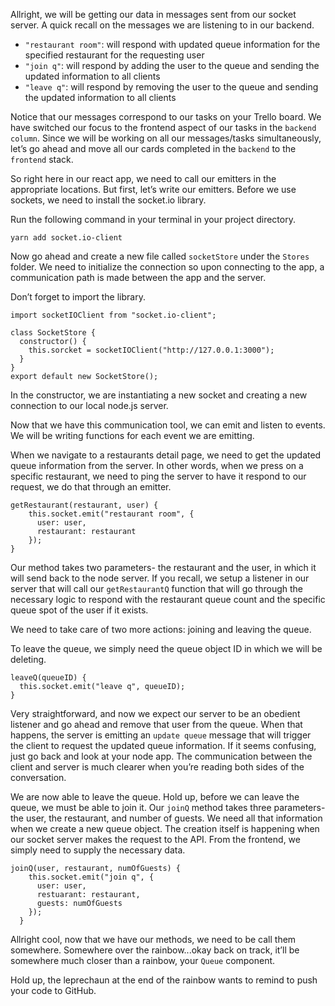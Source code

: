 Allright, we will be getting our data in messages sent from our socket server. A quick recall on the messages we are listening to in our backend.

- `"restaurant room"`: will respond with updated queue information for the specified restaurant for the requesting user
- `"join q"`: will respond by adding the user to the queue and sending the updated information to all clients
- `"leave q"`: will respond by removing the user to the queue and sending the updated information to all clients

Notice that our messages correspond to our tasks on your Trello board. We have switched our focus to the frontend aspect of our tasks in the `backend column`. Since we will be working on all our messages/tasks simultaneously, let’s go ahead and move all our cards completed in the `backend` to the `frontend` stack.

So right here in our react app, we need to call our emitters in the appropriate locations. But first, let’s write our emitters. Before we use sockets, we need to install the socket.io library.

Run the following command in your terminal in your project directory.

```
yarn add socket.io-client
```

Now go ahead and create a new file called `socketStore` under the `Stores` folder. We need to initialize the connection so upon connecting to the app, a communication path is made between the app and the server.

Don’t forget to import the library.

```
import socketIOClient from "socket.io-client";

class SocketStore {
  constructor() {
    this.sorcket = socketIOClient("http://127.0.0.1:3000");
  }
}
export default new SocketStore();
```

In the constructor, we are instantiating a new socket and creating a new connection to our local node.js server.

Now that we have this communication tool, we can emit and listen to events. We will be writing functions for each event we are emitting.

When we navigate to a restaurants detail page, we need to get the updated queue information from the server. In other words, when we press on a specific restaurant, we need to ping the server to have it respond to our request, we do that through an emitter.

```
getRestaurant(restaurant, user) {
    this.socket.emit("restaurant room", {
      user: user,
      restaurant: restaurant
    });
}
```

Our method takes two parameters- the restaurant and the user, in which it will send back to the node server. If you recall, we setup a listener in our server that will call our `getRestaurantQ` function that will go through the necessary logic to respond with the restaurant queue count and the specific queue spot of the user if it exists.

We need to take care of two more actions: joining and leaving the queue.

To leave the queue, we simply need the queue object ID in which we will be deleting.

```
leaveQ(queueID) {
  this.socket.emit("leave q", queueID);
}
```

Very straightforward, and now we expect our server to be an obedient listener and go ahead and remove that user from the queue. When that happens, the server is emitting an `update queue` message that will trigger the client to request the updated queue information. If it seems confusing, just go back and look at your node app. The communication between the client and server is much clearer when you’re reading both sides of the conversation.

We are now able to leave the queue. Hold up, before we can leave the queue, we must be able to join it. Our `joinQ` method takes three parameters- the user, the restaurant, and number of guests. We need all that information when we create a new queue object. The creation itself is happening when our socket server makes the request to the API. From the frontend, we simply need to supply the necessary data.

```
joinQ(user, restaurant, numOfGuests) {
    this.socket.emit("join q", {
      user: user,
      restuarant: restaurant,
      guests: numOfGuests
    });
  }
```

Allright cool, now that we have our methods, we need to be call them somewhere. Somewhere over the rainbow...okay back on track, it’ll be somewhere much closer than a rainbow, your `Queue` component.

Hold up, the leprechaun at the end of the rainbow wants to remind to push your code to GitHub.
